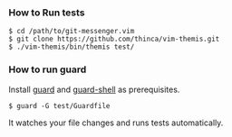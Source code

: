 ### How to Run tests

```
$ cd /path/to/git-messenger.vim
$ git clone https://github.com/thinca/vim-themis.git
$ ./vim-themis/bin/themis test/
```

### How to run guard

Install [guard][] and [guard-shell][] as prerequisites.

```
$ guard -G test/Guardfile
```

It watches your file changes and runs tests automatically.

[guard]: https://github.com/guard/guard
[guard-shell]: https://github.com/guard/guard-shell
